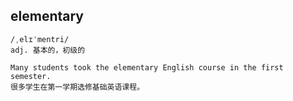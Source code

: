 ## elementary
```
/ˌelɪˈmentri/
adj. 基本的，初级的

Many students took the elementary English course in the first semester.
很多学生在第一学期选修基础英语课程。
```